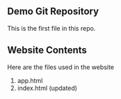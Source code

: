 ## Demo Git Repository

This is the first file in this repo.

## Website Contents

Here are the files used in the website 

1. app.html
2. index.html (updated)

